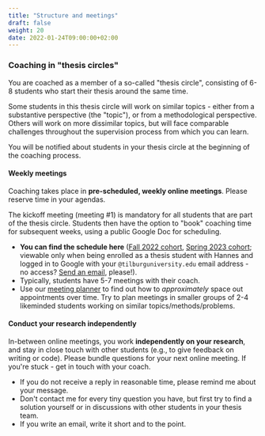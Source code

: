 ```yaml
---
title: "Structure and meetings"
draft: false
weight: 20
date: 2022-01-24T09:00:00+02:00
---
```


### Coaching in "thesis circles"

You are coached as a member of a so-called "thesis circle", consisting of 6-8 students who start their thesis around the same time.

Some students in this thesis circle will work on similar topics - either from a substantive perspective (the "topic"), or from a methodological perspective. Others will work on more dissimilar topics, but will face comparable challenges throughout the supervision process from which you can learn.

You will be notified about students in your thesis circle at the beginning of the coaching process.

#### Weekly meetings

Coaching takes place in __pre-scheduled, weekly online meetings__. Please reserve time in your agendas.

The kickoff meeting (meeting #1) is mandatory for all students that are part of the thesis circle. Students then have the option to "book" coaching time for subsequent weeks, using a public Google Doc for scheduling.

- __You can find the schedule here__ ([Fall 2022 cohort](https://docs.google.com/spreadsheets/d/1ckLUlQgL_Q5l_aPHjVHsEutSyDY9l3dHTa_CHHX9RW0/edit?usp=sharing), [Spring 2023 cohort](https://docs.google.com/spreadsheets/d/1VJrpt3jCtE9dnSabQ3aMd5AV1JZUHEapLq_j8YIs1VM/edit?usp=share_link); viewable only when being enrolled as a thesis student with Hannes and logged in to Google with your `@tilburguniversity.edu` email address - no access? [Send an email](mailto:h.datta@tilburguniversity.edu), please!).
- Typically, students have 5-7 meetings with their coach.
- Use our [meeting planner](/downloads/meeting-planner.xlsx) to find out how to *approximately* space out appointments over time. Try to plan meetings in smaller groups of 2-4 likeminded students working on similar topics/methods/problems.


#### Conduct your research independently

In-between online meetings, you work __independently on your research__, and stay in close touch with other students (e.g., to give feedback on writing or code). Please bundle questions for your next online meeting. If you're stuck - get in touch with your coach.

* If you do not receive a reply in reasonable time, please remind me about your message.
* Don't contact me for every tiny question you have, but first try to find a solution yourself or in discussions with other students in your thesis team.
* If you write an email, write it short and to the point.
